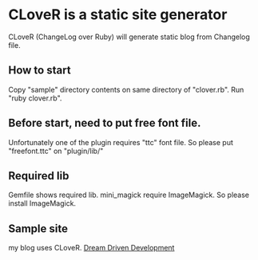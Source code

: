 # CLoveR is a static site generator
CLoveR (ChangeLog over Ruby) will generate static blog from Changelog file.

## How to start
Copy "sample" directory contents on same directory of "clover.rb".
Run "ruby clover.rb".

## Before start, need to put free font file.
Unfortunately one of the plugin requires "ttc" font file.
So please put "freefont.ttc" on "plugin/lib/"

## Required lib
Gemfile shows required lib. 
mini_magick require ImageMagick. So please install ImageMagick.

## Sample site
my blog uses CLoveR.
[Dream Driven Development](https://dream.drivendevelopment.jp/)
